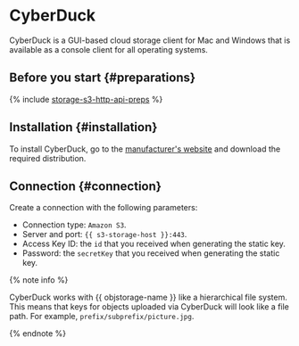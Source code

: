 # CyberDuck

CyberDuck is a GUI-based cloud storage client for Mac and Windows that is available as a console client for all operating systems.

## Before you start {#preparations}

{% include [storage-s3-http-api-preps](../_includes_service/storage-s3-http-api-preps.md) %}

## Installation {#installation}

To install CyberDuck, go to the [manufacturer's website](https://cyberduck.io) and download the required distribution.

## Connection {#connection}

Create a connection with the following parameters:

  - Connection type: `Amazon S3`.
  - Server and port: `{{ s3-storage-host }}:443`.
  - Access Key ID: the `id` that you received when generating the static key.
  - Password: the `secretKey` that you received when generating the static key.

{% note info %}

CyberDuck works with {{ objstorage-name }} like a hierarchical file system. This means that keys for objects uploaded via CyberDuck will look like a file path. For example, `prefix/subprefix/picture.jpg`.

{% endnote %}

